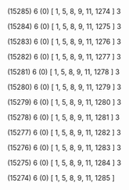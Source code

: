 (15285) 6 (0) [ 1, 5, 8, 9, 11, 1274 ] 3 


(15284) 6 (0) [ 1, 5, 8, 9, 11, 1275 ] 3 


(15283) 6 (0) [ 1, 5, 8, 9, 11, 1276 ] 3 


(15282) 6 (0) [ 1, 5, 8, 9, 11, 1277 ] 3 


(15281) 6 (0) [ 1, 5, 8, 9, 11, 1278 ] 3 


(15280) 6 (0) [ 1, 5, 8, 9, 11, 1279 ] 3 


(15279) 6 (0) [ 1, 5, 8, 9, 11, 1280 ] 3 


(15278) 6 (0) [ 1, 5, 8, 9, 11, 1281 ] 3 


(15277) 6 (0) [ 1, 5, 8, 9, 11, 1282 ] 3 


(15276) 6 (0) [ 1, 5, 8, 9, 11, 1283 ] 3 


(15275) 6 (0) [ 1, 5, 8, 9, 11, 1284 ] 3 


(15274) 6 (0) [ 1, 5, 8, 9, 11, 1285 ]  

